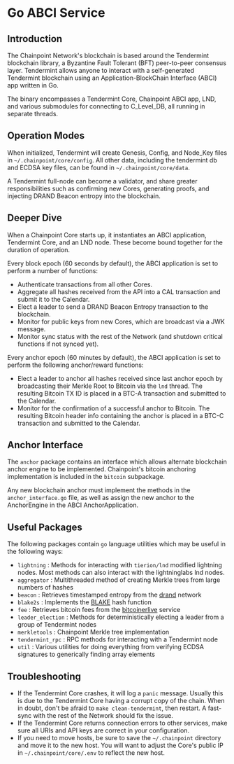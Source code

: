 # Go ABCI Service

## Introduction

The Chainpoint Network's blockchain is based around the Tendermint blockchain library, a Byzantine Fault Tolerant (BFT) peer-to-peer consensus layer. Tendermint allows anyone to interact with a self-generated Tendermint blockchain using an Application-BlockChain Interface (ABCI) app written in Go.

The binary encompasses a Tendermint Core, Chainpoint ABCI app, LND, and various submodules for connecting to C_Level_DB, all running in separate threads.

## Operation Modes

When initialized, Tendermint will create Genesis, Config, and Node_Key files in `~/.chainpoint/core/config`. All other data, including the tendermint db and ECDSA key files, can be found in `~/.chainpoint/core/data`.

A Tendermint full-node can become a validator, and share greater responsibilities such as confirming new Cores, generating proofs, and injecting DRAND Beacon entropy into the blockchain.

## Deeper Dive

When a Chainpoint Core starts up, it instantiates an ABCI application, Tendermint Core, and an LND node. These become bound together for the duration of operation.

Every block epoch (60 seconds by default), the ABCI application is set to perform a number of functions:

- Authenticate transactions from all other Cores.
- Aggregate all hashes received from the API into a CAL transaction and submit it to the Calendar.
- Elect a leader to send a DRAND Beacon Entropy transaction to the blockchain.
- Monitor for public keys from new Cores, which are broadcast via a JWK message.
- Monitor sync status with the rest of the Network (and shutdown critical functions if not synced yet).

Every anchor epoch (60 minutes by default), the ABCI application is set to perform the following anchor/reward functions:

- Elect a leader to anchor all hashes received since last anchor epoch by broadcasting their Merkle Root to Bitcoin via the `lnd` thread. The resulting Bitcoin TX ID is placed in a BTC-A transaction and submitted to the Calendar.
- Monitor for the confirmation of a successful anchor to Bitcoin. The resulting Bitcoin header info containing the anchor is placed in a BTC-C transaction and submitted to the Calendar.

## Anchor Interface

The `anchor` package contains an interface which allows alternate blockchain anchor engine to be implemented. 
Chainpoint's bitcoin anchoring implementation is included in the `bitcoin` subpackage. 

Any new blockchain anchor must implement the methods in the `anchor_interface.go` file, as well as assign the new anchor to the AnchorEngine in the ABCI AnchorApplication.

## Useful Packages

The following packages contain `go` language utilities which may be useful in the following ways:

- `lightning` : Methods for interacting with `tierion/lnd` modified lightning nodes. Most methods can also interact with the lightninglabs lnd nodes. 
- `aggregator` : Multithreaded method of creating Merkle trees from large numbers of hashes
- `beacon` : Retrieves timestamped entropy from the [drand](https://drand.love/) network
- `blake2s` : Implements the [BLAKE](https://en.wikipedia.org/wiki/BLAKE_(hash_function)) hash function 
- `fee` : Retrieves bitcoin fees from the [bitcoinerlive](https://bitcoiner.live/) service
- `leader_election` : Methods for deterministically electing a leader from a group of Tendermint nodes
- `merkletools` : Chainpoint Merkle tree implementation
- `tendermint_rpc` : RPC methods for interacting with a Tendermint node
- `util` : Various utilities for doing everything from verifying ECDSA signatures to generically finding array elements

## Troubleshooting

- If the Tendermint Core crashes, it will log a `panic` message. Usually this is due to the Tendermint Core having a corrupt copy of the chain. When in doubt, don't be afraid to `make clean-tendermint`, then restart. A fast-sync with the rest of the Network should fix the issue.
- If the Tendermint Core returns connection errors to other services, make sure all URIs and API keys are correct in your configuration.
- If you need to move hosts, be sure to save the `~/.chainpoint` directory and move it to the new host. You will want to adjust the Core's public IP in `~/.chainpoint/core/.env` to reflect the new host.

